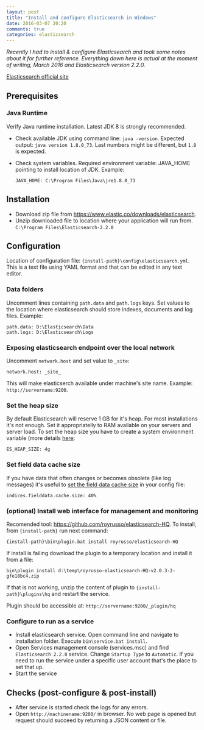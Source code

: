 ```yaml
---
layout: post
title: "Install and configure Elasticsearch in Windows"
date: 2016-03-07 20:20
comments: true
categories: elasticsearch 
---
```


*Recently I had to install & configure Elasticsearch and took some notes about it for further reference. Everything down here is actual at the moment of writing, March 2016 and Elasticsearch version 2.2.0.*

[Elasticsearch official site](https://www.elastic.co/)

## Prerequisites

### Java Runtime
Verify Java runtime installation. Latest JDK 8 is strongly recommended. 

 - Check available JDK using command line: `java -version`. Expected output: `java version 1.8.0_73`. Last numbers might be different, but `1.8` is expected.
 - Check system variables. Required environment variable: JAVA_HOME pointing to install location of JDK. Example: 
 
    `JAVA_HOME: C:\Program Files\Java\jre1.8.0_73`

## Installation
 - Download zip file from https://www.elastic.co/downloads/elasticsearch.
 - Unzip downloaded file to location where your application will run from. `C:\Program Files\Elasticsearch-2.2.0` 
   
## Configuration
Location of configuration file: `{install-path}\config\elasticsearch.yml`. This is a text file using YAML format and that can be edited in any text editor.

### Data folders 
Uncomment lines containing `path.data` and `path.logs` keys. Set values to the location where elasticsearch should store indexes, documents and log files. Example:

    path.data: D:\Elasticsearch\Data
    path.logs: D:\Elasticsearch\Logs
 
### Exposing elasticsearch endpoint over the local network

Uncomment `network.host` and set value to `_site`:

    network.host: _site_
    
This will make elasticserch available under machine's site name. Example: `http://servername:9200`.

### Set the heap size 
By default Elasticsearch will reserve 1 GB for it's heap. For most installations it's not enough. Set it appropriatelly to RAM available on your servers and server load. To set the heap size you have to create a system environment variable (more details [here](https://www.elastic.co/guide/en/elasticsearch/guide/current/heap-sizing.html):

    ES_HEAP_SIZE: 4g

### Set field data cache size
If you have data that often changes or becomes obsolete (like log messages) it's useful to [set the field data cache size](https://www.elastic.co/guide/en/elasticsearch/guide/current/_limiting_memory_usage.html)  in your config file:

    indices.fielddata.cache.size: 40%

### (optional) Install web interface for management and monitoring

Recomended tool: https://github.com/royrusso/elasticsearch-HQ. To install, from `{install-path}` run next command:

    {install-path}\bin\plugin.bat install royrusso/elasticsearch-HQ

If install is failing download the plugin to a temporary location and install it from a file:

    bin\plugin install d:\temp\royrusso-elasticsearch-HQ-v2.0.3-2-gfe18bc4.zip

If that is not working, unzip the content of plugin to `{install-path}\plugins\hq` and restart the service.

Plugin should be accessible at: `http://servername:9200/_plugin/hq` 

### Configure to run as a service
 - Install elasticsearch service. Open command line and navigate to installation folder. Execute `bin\service.bat install`. 
 - Open Services management console (services.msc) and find `Elasticsearch 2.2.0` service. Change `Startup Type` to `Automatic`. If you need to run the service under a specific user account that's the place to set that up.
 - Start the service

## Checks (post-configure & post-install)
- After service is started check the logs for any errors.
- Open `http://machinename:9200/` in browser. No web page is opened but request should succeed by returning a JSON content or file.

